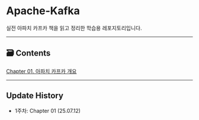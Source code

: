 # Apache-Kafka
실전 아파치 카프카 책을 읽고 정리한 학습용 레포지토리입니다.


---
## 🗃️ Contents
[Chapter 01. 아파치 카프카 개요](/chapter01/chapter-01.md)



---
## Update History
- 1주차: Chapter 01 (25.07.12)
